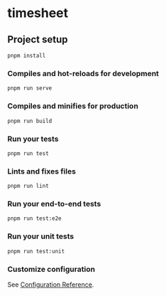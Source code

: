 # timesheet

## Project setup
```
pnpm install
```

### Compiles and hot-reloads for development
```
pnpm run serve
```

### Compiles and minifies for production
```
pnpm run build
```

### Run your tests
```
pnpm run test
```

### Lints and fixes files
```
pnpm run lint
```

### Run your end-to-end tests
```
pnpm run test:e2e
```

### Run your unit tests
```
pnpm run test:unit
```

### Customize configuration
See [Configuration Reference](https://cli.vuejs.org/config/).
